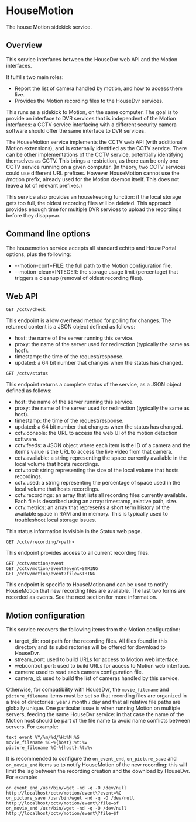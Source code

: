 # HouseMotion
The house Motion sidekick service.

## Overview

This service interfaces between the HouseDvr web API and the Motion interfaces.

It fulfills two main roles:
- Report the list of camera handled by motion, and how to access them live.
- Provides the Motion recording files to the HouseDvr services.

This runs as a sidekick to Motion, on the same computer. The goal is to provide an interface to DVR services that is independent of the Motion interfaces: a CCTV service interfacing with a different security camera software should offer the same interface to DVR services.

The HouseMotion service implements the CCTV web API (with additional Motion extensions), and is externally identified as the CCTV service. There can be other implementations of the CCTV service, potentially identifying themselves as CCTV. This brings a restriction, as there can be only one CCTV service running on a given computer. (In theory, two CCTV services could use different URL prefixes. However HouseMotion cannot use the /motion prefix, already used for the Motion daemon itself. This does not leave a lot of relevant prefixes.)

This service also provides an housekeeping function: if the local storage gets too full, the oldest recording files will be deleted. This approach provides enough time for multiple DVR services to upload the recordings before they disappear.

## Command line options

The housemotion service accepts all standard echttp and HousePortal options, plus the following:
* --motion-conf=FILE: the full path to the Motion configuration file.
* --motion-clean=INTEGER: the storage usage limit (percentage) that triggers a cleanup (removal of oldest recording files).

## Web API

```
GET /cctv/check
```

This endpoint is a low overhead method for polling for changes. The returned content is a JSON object defined as follows:
* host: the name of the server running this service.
* proxy: the name of the server used for redirection (typically the same as host).
* timestamp: the time of the request/response.
* updated: a 64 bit number that changes when the status has changed.

```
GET /cctv/status
```
This endpoint returns a complete status of the service, as a JSON object defined as follows:
* host: the name of the server running this service.
* proxy: the name of the server used for redirection (typically the same as host).
* timestamp: the time of the request/response.
* updated: a 64 bit number that changes when the status has changed.
* cctv.console: the URL to access the web UI of the motion detection software.
* cctv.feeds: a JSON object where each item is the ID of a camera and the item's value is the URL to access the live video from that camera.
* cctv.available: a string representing the space currently available in the local volume that hosts recordings.
* cctv.total:  string representing the size of the local volume that hosts recordings.
* cctv.used: a string representing the percentage of space used in the local volume that hosts recordings.
* cctv.recordings: an array that lists all recording files currently available. Each file is described using an array: timestamp, relative path, size.
* cctv.metrics: an array that represents a short term history of the available space in RAM and in memory. This is typically used to troubleshoot local storage issues.

This status information is visible in the Status web page.

```
GET /cctv/recording/<path>
```
This endpoint provides access to all current recording files.

```
GET /cctv/motion/event
GET /cctv/motion/event?event=STRING
GET /cctv/motion/event?file=STRING
```
This endpoint is specific to HouseMotion and can be used to notify HouseMotion that new recording files are available. The last two forms are recorded as events. See the next section for more information.

## Motion configuration

This service recovers the following items from the Motion configuration:
* target_dir: root path for the recording files. All files found in this directory and its subdirectories will be offered for download to HouseDvr.
* stream_port: used to build URLs for access to Motion web interface.
* webcontrol_port: used to build URLs for access to Motion web interface.
* camera: used to read each camera configuration file.
* camera_id: used to build the list of cameras handled by this service.

Otherwise, for compatibility with HouseDvr, the `movie_filename` and `picture_filename` items must be set so that recording files are organized in a tree of directories: year / month / day and that all relative file paths are globally unique. One particular issue is when running Motion on multiple servers, feeding the same HouseDvr service: in that case the name of the Motion host should be part of the file name to avoid name conflicts between servers. For example:

```
text_event %Y/%m/%d/%H:%M:%S
movie_filename %C-%{host}:%t:%v
picture_filename %C-%{host}:%t:%v
```
It is recommended to configure the `on_event_end`, `on_picture_save` and `on_movie_end` items so to notify HouseMotion of the new recording: this will limit the lag between the recording creation and the download by HouseDvr. For example:

```
on_event_end /usr/bin/wget -nd -q -O /dev/null http://localhost/cctv/motion/event\?event=%C
on_picture_save /usr/bin/wget -nd -q -O /dev/null http://localhost/cctv/motion/event\?file=$f
on_movie_end /usr/bin/wget -nd -q -O /dev/null http://localhost/cctv/motion/event\?file=$f
```

